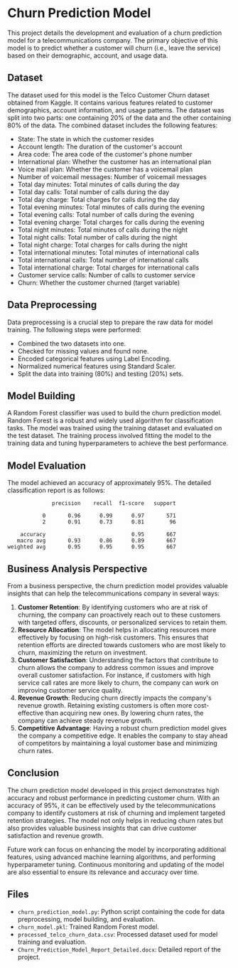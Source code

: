 
# Churn Prediction Model

This project details the development and evaluation of a churn prediction model for a telecommunications company. The primary objective of this model is to predict whether a customer will churn (i.e., leave the service) based on their demographic, account, and usage data.

## Dataset

The dataset used for this model is the Telco Customer Churn dataset obtained from Kaggle. It contains various features related to customer demographics, account information, and usage patterns. The dataset was split into two parts: one containing 20% of the data and the other containing 80% of the data. The combined dataset includes the following features:
- State: The state in which the customer resides
- Account length: The duration of the customer's account
- Area code: The area code of the customer's phone number
- International plan: Whether the customer has an international plan
- Voice mail plan: Whether the customer has a voicemail plan
- Number of voicemail messages: Number of voicemail messages
- Total day minutes: Total minutes of calls during the day
- Total day calls: Total number of calls during the day
- Total day charge: Total charges for calls during the day
- Total evening minutes: Total minutes of calls during the evening
- Total evening calls: Total number of calls during the evening
- Total evening charge: Total charges for calls during the evening
- Total night minutes: Total minutes of calls during the night
- Total night calls: Total number of calls during the night
- Total night charge: Total charges for calls during the night
- Total international minutes: Total minutes of international calls
- Total international calls: Total number of international calls
- Total international charge: Total charges for international calls
- Customer service calls: Number of calls to customer service
- Churn: Whether the customer churned (target variable)

## Data Preprocessing

Data preprocessing is a crucial step to prepare the raw data for model training. The following steps were performed:
- Combined the two datasets into one.
- Checked for missing values and found none.
- Encoded categorical features using Label Encoding.
- Normalized numerical features using Standard Scaler.
- Split the data into training (80%) and testing (20%) sets.

## Model Building

A Random Forest classifier was used to build the churn prediction model. Random Forest is a robust and widely used algorithm for classification tasks. The model was trained using the training dataset and evaluated on the test dataset. The training process involved fitting the model to the training data and tuning hyperparameters to achieve the best performance.

## Model Evaluation

The model achieved an accuracy of approximately 95%. The detailed classification report is as follows:
```
              precision    recall  f1-score   support

           0       0.96      0.99      0.97       571
           2       0.91      0.73      0.81        96

    accuracy                           0.95       667
   macro avg       0.93      0.86      0.89       667
weighted avg       0.95      0.95      0.95       667
```

## Business Analysis Perspective

From a business perspective, the churn prediction model provides valuable insights that can help the telecommunications company in several ways:
1. **Customer Retention**: By identifying customers who are at risk of churning, the company can proactively reach out to these customers with targeted offers, discounts, or personalized services to retain them.
2. **Resource Allocation**: The model helps in allocating resources more effectively by focusing on high-risk customers. This ensures that retention efforts are directed towards customers who are most likely to churn, maximizing the return on investment.
3. **Customer Satisfaction**: Understanding the factors that contribute to churn allows the company to address common issues and improve overall customer satisfaction. For instance, if customers with high service call rates are more likely to churn, the company can work on improving customer service quality.
4. **Revenue Growth**: Reducing churn directly impacts the company's revenue growth. Retaining existing customers is often more cost-effective than acquiring new ones. By lowering churn rates, the company can achieve steady revenue growth.
5. **Competitive Advantage**: Having a robust churn prediction model gives the company a competitive edge. It enables the company to stay ahead of competitors by maintaining a loyal customer base and minimizing churn rates.

## Conclusion

The churn prediction model developed in this project demonstrates high accuracy and robust performance in predicting customer churn. With an accuracy of 95%, it can be effectively used by the telecommunications company to identify customers at risk of churning and implement targeted retention strategies. The model not only helps in reducing churn rates but also provides valuable business insights that can drive customer satisfaction and revenue growth.

Future work can focus on enhancing the model by incorporating additional features, using advanced machine learning algorithms, and performing hyperparameter tuning. Continuous monitoring and updating of the model are also essential to ensure its relevance and accuracy over time.

## Files

- `churn_prediction_model.py`: Python script containing the code for data preprocessing, model building, and evaluation.
- `churn_model.pkl`: Trained Random Forest model.
- `processed_telco_churn_data.csv`: Processed dataset used for model training and evaluation.
- `Churn_Prediction_Model_Report_Detailed.docx`: Detailed report of the project.


